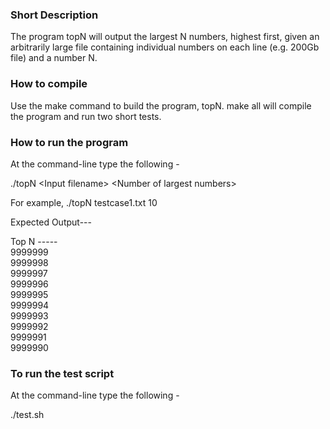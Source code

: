 ### Short Description

The program topN will output the largest N numbers, highest first, given an arbitrarily large file  containing individual numbers on each line (e.g. 200Gb file) and a number N.

### How to compile

Use the make command to build the program, topN.
make all will compile the program and run two short tests.

### How to run the program

At the command-line type the following - 

./topN \<Input filename\> \<Number of largest numbers\>

For example,
./topN testcase1.txt 10

Expected Output---

Top N -----  
9999999  
9999998  
9999997  
9999996  
9999995  
9999994  
9999993  
9999992  
9999991  
9999990  

### To run the test script

At the command-line type the following -

./test.sh 
